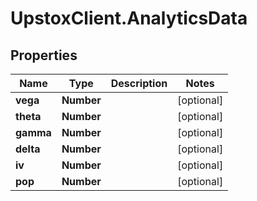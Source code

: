 # UpstoxClient.AnalyticsData

## Properties
Name | Type | Description | Notes
------------ | ------------- | ------------- | -------------
**vega** | **Number** |  | [optional] 
**theta** | **Number** |  | [optional] 
**gamma** | **Number** |  | [optional] 
**delta** | **Number** |  | [optional] 
**iv** | **Number** |  | [optional] 
**pop** | **Number** |  | [optional] 
